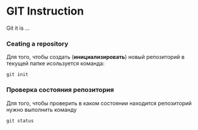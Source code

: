 # GIT Instruction

Git it is  ...

### Ceating a repository

Для того, чтобы создать (**инициализировать**) новый репозиторий в текущей папке исользуется команда: 

    git init

### Проверка состояния репозитория

Для того, чтобы проверить в каком состоянии находится репозиторий нужно выполнить команду 

    git status

